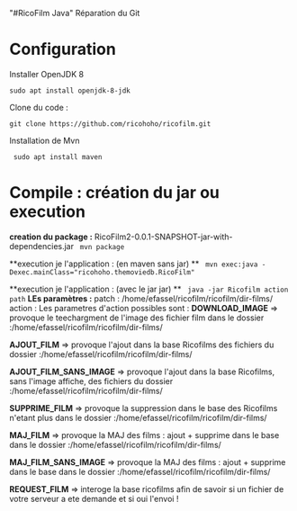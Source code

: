 "#RicoFilm Java" 
Réparation du Git

# Configuration 
Installer OpenJDK 8

`sudo apt install openjdk-8-jdk`

Clone du code : 

`git clone https://github.com/ricohoho/ricofilm.git`

Installation de Mvn 

` sudo apt install maven`


# Compile : création du jar ou execution 
**creation du package :**
RicoFilm2-0.0.1-SNAPSHOT-jar-with-dependencies.jar
` mvn package`

**execution je l'application : (en maven sans jar) **
` mvn exec:java -Dexec.mainClass="ricohoho.themoviedb.RicoFilm"`

**execution je l'application : (avec le jar jar) **
` java -jar Ricofilm action path`
**LEs paramètres :** 
patch : /home/efassel/ricofilm/ricofilm/dir-films/
action : 
Les parametres d'action possibles sont :
**DOWNLOAD_IMAGE**  => provoque le teechargment de l'image des fichier film dans le dossier :/home/efassel/ricofilm/ricofilm/dir-films/

**AJOUT_FILM**                    => provoque l'ajout dans la base Ricofilms des fichiers du dossier :/home/efassel/ricofilm/ricofilm/dir-films/

**AJOUT_FILM_SANS_IMAGE**    => provoque l'ajout dans la base Ricofilms, sans l'image affiche,  des fichiers du dossier :/home/efassel/ricofilm/ricofilm/dir-films/

**SUPPRIME_FILM**                   => provoque la suppression dans le base des Ricofilms n'etant plus dans le dossier :/home/efassel/ricofilm/ricofilm/dir-films/

**MAJ_FILM**                        => provoque la MAJ des films : ajout + supprime dans le base dans le dossier :/home/efassel/ricofilm/ricofilm/dir-films/

**MAJ_FILM_SANS_IMAGE**      => provoque la MAJ des films : ajout + supprime dans le base dans le dossier :/home/efassel/ricofilm/ricofilm/dir-films/

**REQUEST_FILM**                    => interoge la base ricofilms afin de savoir si un fichier de votre serveur a ete demande et si oui l'envoi !